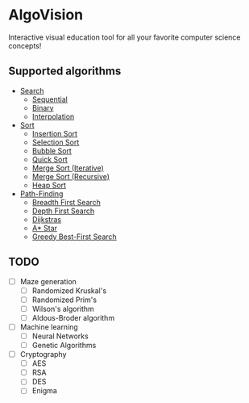 # AlgoVision
Interactive visual education tool for all your favorite computer science concepts!

## Supported algorithms
- [Search](algovision/static/js/searching.js)
  - [Sequential](https://github.com/pran01/AlgoVision/blob/master/algovision/static/js/searching.js#L96)
  - [Binary](https://github.com/pran01/AlgoVision/blob/master/algovision/static/js/searching.js#L126)
  - [Interpolation](https://github.com/pran01/AlgoVision/blob/master/algovision/static/js/searching.js#L171)
- [Sort](https://github.com/pran01/AlgoVision/blob/master/algovision/static/js/sorting.js)
  - [Insertion Sort](https://github.com/pran01/AlgoVision/blob/master/algovision/static/js/sorting.js#L113)
  - [Selection Sort](https://github.com/pran01/AlgoVision/blob/master/algovision/static/js/sorting.js#L163)
  - [Bubble Sort](https://github.com/pran01/AlgoVision/blob/master/algovision/static/js/sorting.js#L210)
  - [Quick Sort](https://github.com/pran01/AlgoVision/blob/master/algovision/static/js/sorting.js#L523)
  - [Merge Sort (Iterative)](https://github.com/pran01/AlgoVision/blob/master/algovision/static/js/sorting.js#L294)
  - [Merge Sort (Recursive)](https://github.com/pran01/AlgoVision/blob/master/algovision/static/js/sorting.js#L413)
  - [Heap Sort](https://github.com/pran01/AlgoVision/blob/master/algovision/static/js/sorting.js#L634)
- [Path-Finding](https://github.com/pran01/AlgoVision/blob/master/algovision/static/js/pathfinding.js)
  - [Breadth First Search](https://github.com/pran01/AlgoVision/blob/master/algovision/static/js/pathfinding.js#L791)
  - [Depth First Search](https://github.com/pran01/AlgoVision/blob/master/algovision/static/js/pathfinding.js#L825)
  - [Dijkstras](https://github.com/pran01/AlgoVision/blob/master/algovision/static/js/pathfinding.js#L867)
  - [A* Star](https://github.com/pran01/AlgoVision/blob/master/algovision/static/js/pathfinding.js#L933)
  - [Greedy Best-First Search](https://github.com/pran01/AlgoVision/blob/master/algovision/static/js/pathfinding.js#L997)
  
## TODO
- [ ] Maze generation
  - [ ] Randomized Kruskal's
  - [ ] Randomized Prim's
  - [ ] Wilson's algorithm
  - [ ] Aldous-Broder algorithm
- [ ] Machine learning
  - [ ] Neural Networks
  - [ ] Genetic Algorithms
- [ ] Cryptography
  - [ ] AES
  - [ ] RSA
  - [ ] DES
  - [ ] Enigma
